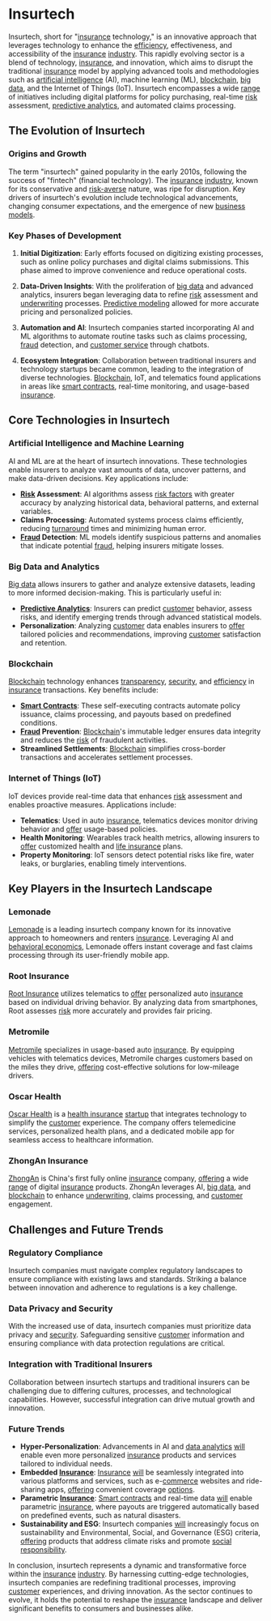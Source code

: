 # Insurtech

Insurtech, short for "[insurance](../i/insurance.md) technology," is an innovative approach that leverages technology to enhance the [efficiency](../e/efficiency.md), effectiveness, and accessibility of the [insurance](../i/insurance.md) [industry](../i/industry.md). This rapidly evolving sector is a blend of technology, [insurance](../i/insurance.md), and innovation, which aims to disrupt the traditional [insurance](../i/insurance.md) model by applying advanced tools and methodologies such as [artificial intelligence](../a/artificial_intelligence_in_trading.md) (AI), machine learning (ML), [blockchain](../b/blockchain_in_trading.md), [big data](../b/big_data_in_trading.md), and the Internet of Things (IoT). Insurtech encompasses a wide [range](../r/range.md) of initiatives including digital platforms for policy purchasing, real-time [risk](../r/risk.md) assessment, [predictive analytics](../p/predictive_analytics.md), and automated claims processing.

## The Evolution of Insurtech

### Origins and Growth

The term "insurtech" gained popularity in the early 2010s, following the success of "fintech" (financial technology). The [insurance](../i/insurance.md) [industry](../i/industry.md), known for its conservative and [risk-averse](../r/risk-averse.md) nature, was ripe for disruption. Key drivers of insurtech's evolution include technological advancements, changing consumer expectations, and the emergence of new [business models](../b/business_models.md).

### Key Phases of Development

1. **Initial Digitization**: Early efforts focused on digitizing existing processes, such as online policy purchases and digital claims submissions. This phase aimed to improve convenience and reduce operational costs.

2. **Data-Driven Insights**: With the proliferation of [big data](../b/big_data_in_trading.md) and advanced analytics, insurers began leveraging data to refine [risk](../r/risk.md) assessment and [underwriting](../u/underwriting.md) processes. [Predictive modeling](../p/predictive_modeling.md) allowed for more accurate pricing and personalized policies.

3. **Automation and AI**: Insurtech companies started incorporating AI and ML algorithms to automate routine tasks such as claims processing, [fraud](../f/fraud.md) detection, and [customer service](../c/customer_service.md) through chatbots.

4. **Ecosystem Integration**: Collaboration between traditional insurers and technology startups became common, leading to the integration of diverse technologies. [Blockchain](../b/blockchain_in_trading.md), IoT, and telematics found applications in areas like [smart contracts](../s/smart_contracts_in_trading.md), real-time monitoring, and usage-based [insurance](../i/insurance.md).

## Core Technologies in Insurtech

### Artificial Intelligence and Machine Learning

AI and ML are at the heart of insurtech innovations. These technologies enable insurers to analyze vast amounts of data, uncover patterns, and make data-driven decisions. Key applications include:

- **[Risk](../r/risk.md) Assessment**: AI algorithms assess [risk factors](../r/risk_factors_in_trading.md) with greater accuracy by analyzing historical data, behavioral patterns, and external variables.
- **Claims Processing**: Automated systems process claims efficiently, reducing [turnaround](../t/turnaround.md) times and minimizing human error.
- **[Fraud](../f/fraud.md) Detection**: ML models identify suspicious patterns and anomalies that indicate potential [fraud](../f/fraud.md), helping insurers mitigate losses.

### Big Data and Analytics

[Big data](../b/big_data_in_trading.md) allows insurers to gather and analyze extensive datasets, leading to more informed decision-making. This is particularly useful in:

- **[Predictive Analytics](../p/predictive_analytics.md)**: Insurers can predict [customer](../c/customer.md) behavior, assess risks, and identify emerging trends through advanced statistical models.
- **Personalization**: Analyzing [customer](../c/customer.md) data enables insurers to [offer](../o/offer.md) tailored policies and recommendations, improving [customer](../c/customer.md) satisfaction and retention.

### Blockchain

[Blockchain](../b/blockchain_in_trading.md) technology enhances [transparency](../t/transparency.md), [security](../s/security.md), and [efficiency](../e/efficiency.md) in [insurance](../i/insurance.md) transactions. Key benefits include:

- **[Smart Contracts](../s/smart_contracts_in_trading.md)**: These self-executing contracts automate policy issuance, claims processing, and payouts based on predefined conditions.
- **[Fraud](../f/fraud.md) Prevention**: [Blockchain](../b/blockchain_in_trading.md)'s immutable ledger ensures data integrity and reduces the [risk](../r/risk.md) of fraudulent activities.
- **Streamlined Settlements**: [Blockchain](../b/blockchain_in_trading.md) simplifies cross-border transactions and accelerates settlement processes.

### Internet of Things (IoT)

IoT devices provide real-time data that enhances [risk](../r/risk.md) assessment and enables proactive measures. Applications include:

- **Telematics**: Used in auto [insurance](../i/insurance.md), telematics devices monitor driving behavior and [offer](../o/offer.md) usage-based policies.
- **Health Monitoring**: Wearables track health metrics, allowing insurers to [offer](../o/offer.md) customized health and [life insurance](../l/life_insurance.md) plans.
- **Property Monitoring**: IoT sensors detect potential risks like fire, water leaks, or burglaries, enabling timely interventions.

## Key Players in the Insurtech Landscape

### Lemonade

[Lemonade](https://www.lemonade.com) is a leading insurtech company known for its innovative approach to homeowners and renters [insurance](../i/insurance.md). Leveraging AI and [behavioral economics](../b/behavioral_economics.md), Lemonade offers instant coverage and fast claims processing through its user-friendly mobile app.

### Root Insurance

[Root Insurance](https://www.joinroot.com) utilizes telematics to [offer](../o/offer.md) personalized auto [insurance](../i/insurance.md) based on individual driving behavior. By analyzing data from smartphones, Root assesses [risk](../r/risk.md) more accurately and provides fair pricing.

### Metromile

[Metromile](https://www.metromile.com) specializes in usage-based auto [insurance](../i/insurance.md). By equipping vehicles with telematics devices, Metromile charges customers based on the miles they drive, [offering](../o/offering.md) cost-effective solutions for low-mileage drivers.

### Oscar Health

[Oscar Health](https://www.hioscar.com) is a [health insurance](../h/health_insurance.md) [startup](../s/startup.md) that integrates technology to simplify the [customer](../c/customer.md) experience. The company offers telemedicine services, personalized health plans, and a dedicated mobile app for seamless access to healthcare information.

### ZhongAn Insurance

[ZhongAn](http://www.zhongan.com) is China's first fully online [insurance](../i/insurance.md) company, [offering](../o/offering.md) a wide [range](../r/range.md) of digital [insurance](../i/insurance.md) products. ZhongAn leverages AI, [big data](../b/big_data_in_trading.md), and [blockchain](../b/blockchain_in_trading.md) to enhance [underwriting](../u/underwriting.md), claims processing, and [customer](../c/customer.md) engagement.

## Challenges and Future Trends

### Regulatory Compliance

Insurtech companies must navigate complex regulatory landscapes to ensure compliance with existing laws and standards. Striking a balance between innovation and adherence to regulations is a key challenge.

### Data Privacy and Security

With the increased use of data, insurtech companies must prioritize data privacy and [security](../s/security.md). Safeguarding sensitive [customer](../c/customer.md) information and ensuring compliance with data protection regulations are critical.

### Integration with Traditional Insurers

Collaboration between insurtech startups and traditional insurers can be challenging due to differing cultures, processes, and technological capabilities. However, successful integration can drive mutual growth and innovation.

### Future Trends

- **Hyper-Personalization**: Advancements in AI and [data analytics](../d/data_analytics.md) [will](../w/will.md) enable even more personalized [insurance](../i/insurance.md) products and services tailored to individual needs.
- **Embedded [Insurance](../i/insurance.md)**: [Insurance](../i/insurance.md) [will](../w/will.md) be seamlessly integrated into various platforms and services, such as e-[commerce](../c/commerce.md) websites and ride-sharing apps, [offering](../o/offering.md) convenient coverage [options](../o/options.md).
- **Parametric [Insurance](../i/insurance.md)**: [Smart contracts](../s/smart_contracts_in_trading.md) and real-time data [will](../w/will.md) enable parametric [insurance](../i/insurance.md), where payouts are triggered automatically based on predefined events, such as natural disasters.
- **Sustainability and ESG**: Insurtech companies [will](../w/will.md) increasingly focus on sustainability and Environmental, Social, and Governance (ESG) criteria, [offering](../o/offering.md) products that address climate risks and promote [social responsibility](../s/social_responsibility.md).

In conclusion, insurtech represents a dynamic and transformative force within the [insurance](../i/insurance.md) [industry](../i/industry.md). By harnessing cutting-edge technologies, insurtech companies are redefining traditional processes, improving [customer](../c/customer.md) experiences, and driving innovation. As the sector continues to evolve, it holds the potential to reshape the [insurance](../i/insurance.md) landscape and deliver significant benefits to consumers and businesses alike.